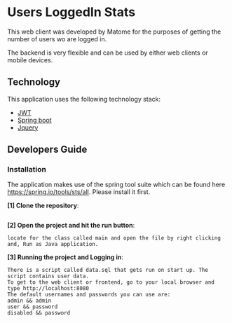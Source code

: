 # Users LoggedIn Stats
This web client was developed by Matome for the purposes of getting the number of users wo are logged in.

The backend is very flexible and can be used by either web clients or mobile devices.



## Technology

This application uses the following technology stack:

 * [JWT](https://jwt.io/)
 * [Spring boot](https://docs.spring.io/spring-boot/docs/current/reference/htmlsingle/)
 * [Jquery](https://api.jquery.com/)


## Developers Guide

### Installation

The application makes use of the spring tool suite which can be found here https://spring.io/tools/sts/all. Please install it first.

**[1] Clone the repository**:

```

```

**[2] Open the project and hit the run button**:

```
locate for the class called main and open the file by right clicking and, Run as Java application.
```

**[3] Running the project and Logging in**:

```
There is a script called data.sql that gets run on start up. The script contains user data.
To get to the web client or frontend, go to your local browser and type http://localhost:8080
The default usernames and passwords you can use are:
admin && admin
user && password
disabled && password
```
